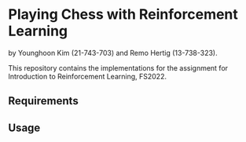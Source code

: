# Playing Chess with Reinforcement Learning

by Younghoon Kim (21-743-703) and Remo Hertig (13-738-323).

This repository contains the implementations for the assignment for Introduction to Reinforcement Learning, FS2022.


## Requirements


## Usage
